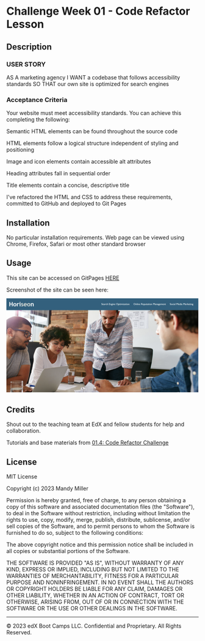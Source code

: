 # Challenge Week 01 - Code Refactor Lesson

## Description 

### USER STORY
AS A marketing agency
I WANT a codebase that follows accessibility standards
SO THAT our own site is optimized for search engines

### Acceptance Criteria
Your website must meet accessibility standards. You can achieve this completing the following:

Semantic HTML elements can be found throughout the source code

HTML elements follow a logical structure independent of styling and positioning

Image and icon elements contain accessible alt attributes

Heading attributes fall in sequential order

Title elements contain a concise, descriptive title

I've refactored the HTML and CSS to address these requirements, committed to GitHub and deployed to Git Pages


## Installation

No particular installation requirements. Web page can be viewed using Chrome, Firefox, Safari or most other standard browser


## Usage 

This site can be accessed on GitPages [HERE](https://mandyjmiller.github.io/04_code_refactor_lesson)

Screenshot of the site can be seen here:

![screenshot](challenge/starter/assets/images/screenshot.png)



## Credits

Shout out to the teaching team at EdX and fellow students for help and collaboration.

Tutorials and base materials from  [01.4: Code Refactor Challenge](https://bootcampspot.instructure.com/courses/5651)


## License

MIT License

Copyright (c) 2023 Mandy Miller

Permission is hereby granted, free of charge, to any person obtaining a copy
of this software and associated documentation files (the "Software"), to deal
in the Software without restriction, including without limitation the rights
to use, copy, modify, merge, publish, distribute, sublicense, and/or sell
copies of the Software, and to permit persons to whom the Software is
furnished to do so, subject to the following conditions:

The above copyright notice and this permission notice shall be included in all
copies or substantial portions of the Software.

THE SOFTWARE IS PROVIDED "AS IS", WITHOUT WARRANTY OF ANY KIND, EXPRESS OR
IMPLIED, INCLUDING BUT NOT LIMITED TO THE WARRANTIES OF MERCHANTABILITY,
FITNESS FOR A PARTICULAR PURPOSE AND NONINFRINGEMENT. IN NO EVENT SHALL THE
AUTHORS OR COPYRIGHT HOLDERS BE LIABLE FOR ANY CLAIM, DAMAGES OR OTHER
LIABILITY, WHETHER IN AN ACTION OF CONTRACT, TORT OR OTHERWISE, ARISING FROM,
OUT OF OR IN CONNECTION WITH THE SOFTWARE OR THE USE OR OTHER DEALINGS IN THE
SOFTWARE.

---

© 2023 edX Boot Camps LLC. Confidential and Proprietary. All Rights Reserved.
